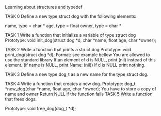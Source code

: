 Learning about structures and typedef

TASK 0 Define a new type struct dog with the following elements:

name, type = char *
age, type = float
owner, type = char *

TASK 1 Write a function that initialize a variable of type struct dog
Prototype: void init_dog(struct dog *d, char *name, float age, char *owner);

TASK 2 Write a function that prints a struct dog
Prototype: void print_dog(struct dog *d);
Format: see example bellow
You are allowed to use the standard library
If an element of d is NULL, print (nil) instead of this element. (if name is NULL, print Name: (nil))
If d is NULL print nothing.

TASK 3 Define a new type dog_t as a new name for the type struct dog.

TASK 4 Write a function that creates a new dog.
Prototype: dog_t *new_dog(char *name, float age, char *owner);
You have to store a copy of name and owner
Return NULL if the function fails
TASK 5 Write a function that frees dogs.

Prototype: void free_dog(dog_t *d);